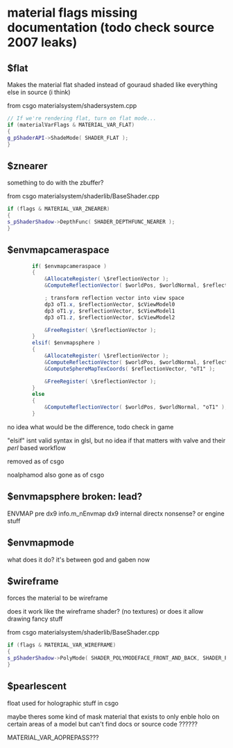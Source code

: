 # material flags missing documentation (todo check source 2007 leaks)

## $flat
Makes the material flat shaded instead of gouraud shaded like everything else in source (i think)

from csgo materialsystem/shadersystem.cpp
```cpp
// If we're rendering flat, turn on flat mode...
if (materialVarFlags & MATERIAL_VAR_FLAT)
{
g_pShaderAPI->ShadeMode( SHADER_FLAT );
}
```

## $znearer
something to do with the zbuffer?

from csgo materialsystem/shaderlib/BaseShader.cpp
```cpp
if (flags & MATERIAL_VAR_ZNEARER)
{
s_pShaderShadow->DepthFunc( SHADER_DEPTHFUNC_NEARER );
}
```

## $envmapcameraspace
```glsl
		if( $envmapcameraspace )
		{
			&AllocateRegister( \$reflectionVector );
			&ComputeReflectionVector( $worldPos, $worldNormal, $reflectionVector );

			; transform reflection vector into view space
			dp3 oT1.x, $reflectionVector, $cViewModel0
			dp3 oT1.y, $reflectionVector, $cViewModel1
			dp3 oT1.z, $reflectionVector, $cViewModel2

			&FreeRegister( \$reflectionVector );
		}
		elsif( $envmapsphere )
		{
			&AllocateRegister( \$reflectionVector );
			&ComputeReflectionVector( $worldPos, $worldNormal, $reflectionVector );
			&ComputeSphereMapTexCoords( $reflectionVector, "oT1" );

			&FreeRegister( \$reflectionVector );
		}
		else
		{
			&ComputeReflectionVector( $worldPos, $worldNormal, "oT1" );
		}
```
no idea what would be the difference, todo check in game

"elsif" isnt valid syntax in glsl, but no idea if that matters with valve and their *perl* based workflow

removed as of csgo

noalphamod also gone as of csgo

## $envmapsphere broken: lead?

ENVMAP pre dx9
info.m_nEnvmap dx9
internal directx nonsense? or engine stuff

## $envmapmode
what does it do? it's between god and gaben now

## $wireframe
forces the material to be wireframe

does it work like the wireframe shader? (no textures) or does it allow drawing fancy stuff

from csgo materialsystem/shaderlib/BaseShader.cpp
```cpp
if (flags & MATERIAL_VAR_WIREFRAME)
{
s_pShaderShadow->PolyMode( SHADER_POLYMODEFACE_FRONT_AND_BACK, SHADER_POLYMODE_LINE );
}
```

## $pearlescent
float used for holographic stuff in csgo

maybe theres some kind of mask material that exists to only enble holo on certain areas of a model but can't find docs or source code
??????

MATERIAL_VAR_AOPREPASS???
